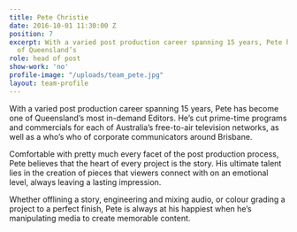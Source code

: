 ```yaml
---
title: Pete Christie
date: 2016-10-01 11:30:00 Z
position: 7
excerpt: With a varied post production career spanning 15 years, Pete has become one
  of Queensland’s
role: head of post
show-work: 'no'
profile-image: "/uploads/team_pete.jpg"
layout: team-profile
---
```


With a varied post production career spanning 15 years, Pete has become one of Queensland’s most in-demand Editors. He’s cut prime-time programs and commercials for each of Australia’s free-to-air television networks, as well as a who’s who of corporate communicators around Brisbane.

Comfortable with pretty much every facet of the post production process, Pete believes that the heart of every project is the story. His ultimate talent lies in the creation of pieces that viewers connect with on an emotional level, always leaving a lasting impression.

Whether offlining a story, engineering and mixing audio, or colour grading a project to a perfect finish, Pete is always at his happiest when he’s manipulating media to create memorable content.